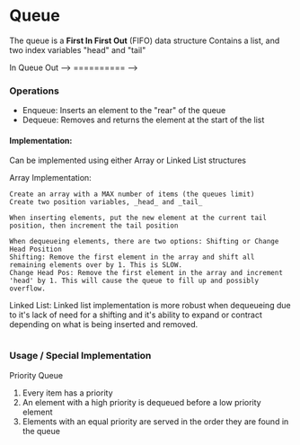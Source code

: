 # Queue

The queue is a **First In First Out** (FIFO) data structure
Contains a list, and two index variables "head" and "tail"

In  Queue      Out
--> ========== -->

### Operations
- Enqueue: Inserts an element to the "rear" of the queue
- Dequeue: Removes and returns the element at the start of the list


#### Implementation:
Can be implemented using either Array or Linked List structures

Array Implementation:
```
Create an array with a MAX number of items (the queues limit)
Create two position variables, _head_ and _tail_

When inserting elements, put the new element at the current tail position, then increment the tail position

When dequeueing elements, there are two options: Shifting or Change Head Position
Shifting: Remove the first element in the array and shift all remaining elements over by 1. This is SLOW.
Change Head Pos: Remove the first element in the array and increment 'head' by 1. This will cause the queue to fill up and possibly overflow.
```

Linked List:
Linked list implementation is more robust when dequeueing due to it's lack of need for a shifting and it's ability to expand or contract depending on what is being inserted and removed.
```
```


### Usage / Special Implementation
Priority Queue
1. Every item has a priority
2. An element with a high priority is dequeued before a low priority element
3. Elements with an equal priority are served in the order they are found in the queue
